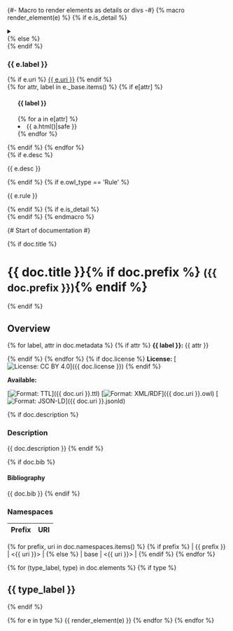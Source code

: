 <!--- This file was automatically generated - do not edit -->

{#-
  Macro to render elements as details or divs
-#}
{% macro render_element(e) %}
  {% if e.is_detail %}
<details class="{{ e.owl_type|lower|replace(' ', '_') }}" name="element" markdown>
  <summary>
  <div class="overview">
  {% else %}
<div class="admonition {{ e.owl_type|lower|replace(' ', '_') }}" markdown>
  <div class="admonition-title overview">
  {% endif %}
    <div class="label">
      <h3 id="{{ e.href[1:] }}">{{ e.label }}</h3>
  {% if e.uri %}
      <a class="{{ e.owl_type|lower|replace(' ', '_') }}" href="{{ e.href }}">{{ e.uri }}</a>
  {% endif %}
    </div>
  {% for attr, label in e._base.items() %}
    {% if e[attr] %}
  <ul>
    <h4>{{ label }}</h4>
    {% for a in e[attr] %}
    <li>
      {{ a.html()|safe }}
    </li>
    {% endfor %}
  </ul>
    {% endif %}
  {% endfor %}
  </div>
  {% if e.desc %}
  <p class="description">{{ e.desc }}</p>
  {% endif %}
  {% if e.owl_type == 'Rule' %}
  <p>{{ e.rule }}</p>
  {% endif %}
  {% if e.is_detail %}
  </summary>
  <div class="extra">
  {% endif %}
  {% for attr, label in e._extra.items() %}
    {% if e[attr] %}
    <ul>
      <h4>{{ label }}</h4>
      {% for a in e[attr] %}
      <li>
        {{ a.html()|safe }}
      </li>
      {% endfor %}
    </ul>
    {% endif %}
  {% endfor %}
  {% if e.also_defined_as %}
    <ul>
      <h4>Also defined as</h4>
    {% for o in e.also_defined_as %}
      <li>
        <a class="{{ o.owl_type|lower|replace(' ', '_') }}" href="{{ o.href }}" title="{{ o.uri }}">{{ o.owl_type }}</a>
      </li>
    {% endfor %}
    </ul>
  {% endif %}
  </div>
  {% if e.is_detail %}
</details>
  {% endif %}
{% endmacro %}

{#
  Start of documentation
#}

{% if doc.title %}
<h1>{{ doc.title }}{% if doc.prefix %} <small>({{ doc.prefix }})</small>{% endif %}</h1>
{% endif %}

## Overview

{% for label, attr in doc.metadata %}
  {% if attr %}
**{{ label }}:** {{ attr }}

  {% endif %}
{% endfor %}
{% if doc.license %}
**License:** [![License: CC BY 4.0](https://img.shields.io/badge/-CC%20BY%204.0-lightgrey.svg?style=for-the-badge)]({{ doc.license }})
{% endif %}

**Available:**

[![Format: TTL](https://img.shields.io/badge/Format-TTL-green.svg?style=for-the-badge)]({{ doc.uri }}.ttl)
[![Format: XML/RDF](https://img.shields.io/badge/Format-XML/RDF-red.svg?style=for-the-badge)]({{ doc.uri }}.owl)
[![Format: JSON-LD](https://img.shields.io/badge/Format-JSON--LD-blue.svg?style=for-the-badge)]({{ doc.uri }}.jsonld)

{% if doc.description %}
### Description
{{ doc.description }}
{% endif %}

{% if doc.bib %}
#### Bibliography
{{ doc.bib }}
{% endif %}

### Namespaces

| Prefix | URI |
|--------|-----------|
{% for prefix, uri in doc.namespaces.items() %}
  {% if prefix %}
| {{ prefix }} | <{{ uri }}> |
  {% else %}
| base | <{{ uri }}> |
  {% endif %}
{% endfor %}

{% for (type_label, type) in doc.elements %}
  {% if type %}
## {{ type_label }}
  {% endif %}

  {% for e in type %}
{{ render_element(e) }}
  {% endfor %}
{% endfor %}